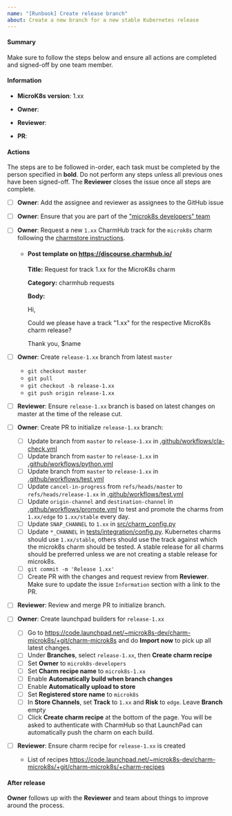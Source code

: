 ```yaml
---
name: "[Runbook] Create release branch"
about: Create a new branch for a new stable Kubernetes release
---
```


#### Summary

Make sure to follow the steps below and ensure all actions are completed and signed-off by one team member.

#### Information

<!-- Replace with the version to create the branch for, e.g. 1.28 -->
- **MicroK8s version**: 1.xx

<!-- Set this to the name of the person responsible for running the release tasks, e.g. @neoaggelos -->
- **Owner**:

<!-- Set this to the name of the team-member that will sign-off the tasks -->
- **Reviewer**:

<!-- Link to PR to initialize the release branch (see below) -->
- **PR**:

#### Actions

The steps are to be followed in-order, each task must be completed by the person specified in **bold**. Do not perform any steps unless all previous ones have been signed-off. The **Reviewer** closes the issue once all steps are complete.

- [ ] **Owner**: Add the assignee and reviewer as assignees to the GitHub issue
- [ ] **Owner**: Ensure that you are part of the ["microk8s developers" team](https://launchpad.net/~microk8s-dev)
- [ ] **Owner**: Request a new `1.xx` CharmHub track for the `microk8s` charm following the [charmstore instructions](https://juju.is/docs/sdk/create-a-track-for-your-charm).
  - #### Post template on https://discourse.charmhub.io/

    **Title:** Request for track 1.xx for the MicroK8s charm

    **Category:** charmhub requests

    **Body:**

      Hi,

      Could we please have a track "1.xx" for the respective MicroK8s charm release?

      Thank you, $name

- [ ] **Owner**: Create `release-1.xx` branch from latest `master`
  - `git checkout master`
  - `git pull`
  - `git checkout -b release-1.xx`
  - `git push origin release-1.xx`
- [ ] **Reviewer**: Ensure `release-1.xx` branch is based on latest changes on master at the time of the release cut.
- [ ] **Owner**: Create PR to initialize `release-1.xx` branch:
  - [ ] Update branch from `master` to `release-1.xx` in [.github/workflows/cla-check.yml](../workflows/cla-check.yml)
  - [ ] Update branch from `master` to `release-1.xx` in [.github/workflows/python.yml](../workflows/python.yml)
  - [ ] Update branch from `master` to `release-1.xx` in [.github/workflows/test.yml](../workflows/test.yml)
  - [ ] Update `cancel-in-progress` from `refs/heads/master` to `refs/heads/release-1.xx` in [.github/workflows/test.yml](../workflows/test.yml)
  - [ ] Update `origin-channel` and `destination-channel` in [.github/workflows/promote.yml](../workflows/promote.yml) to test and promote the charms from `1.xx/edge` to `1.xx/stable` every day.
  - [ ] Update `SNAP_CHANNEL` to `1.xx` in [src/charm_config.py](../../src/charm_config.py)
  - [ ] Update `*_CHANNEL` in [tests/integration/config.py](../../tests/integration/config.py). Kubernetes charms should use `1.xx/stable`, others should use the track against which the microk8s charm should be tested. A stable release for all charms should be preferred unless we are not creating a stable release for microk8s.
  - [ ] `git commit -m 'Release 1.xx'`
  - [ ] Create PR with the changes and request review from **Reviewer**. Make sure to update the issue `Information` section with a link to the PR.
- [ ] **Reviewer**: Review and merge PR to initialize branch.
- [ ] **Owner**: Create launchpad builders for `release-1.xx`
  - [ ] Go to https://code.launchpad.net/~microk8s-dev/charm-microk8s/+git/charm-microk8s and do **Import now** to pick up all latest changes.
  - [ ] Under **Branches**, select `release-1.xx`, then **Create charm recipe**
  - [ ] Set **Owner** to `microk8s-developers`
  - [ ] Set **Charm recipe name** to `microk8s-1.xx`
  - [ ] Enable **Automatically build when branch changes**
  - [ ] Enable **Automatically upload to store**
  - [ ] Set **Registered store name** to `microk8s`
  - [ ] In **Store Channels**, set **Track** to `1.xx` and **Risk** to `edge`. Leave **Branch** empty
  - [ ] Click **Create charm recipe** at the bottom of the page. You will be asked to authenticate with CharmHub so that LaunchPad can automatically push the charm on each build.
- [ ] **Reviewer**: Ensure charm recipe for `release-1.xx` is created
  - List of recipes https://code.launchpad.net/~microk8s-dev/charm-microk8s/+git/charm-microk8s/+charm-recipes

#### After release

**Owner** follows up with the **Reviewer** and team about things to improve around the process.
